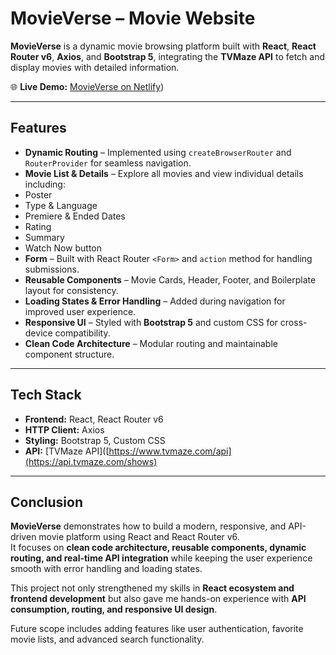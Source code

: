 # MovieVerse – Movie Website  

**MovieVerse** is a dynamic movie browsing platform built with **React**, **React Router v6**, **Axios**, and **Bootstrap 5**, integrating the **TVMaze API** to fetch and display movies with detailed information.  

🌐 **Live Demo:** [MovieVerse on Netlify](https://remarkable-cheesecake-ca3e52.netlify.app/))  

---

## Features  

-  **Dynamic Routing** – Implemented using `createBrowserRouter` and `RouterProvider` for seamless navigation.  
-  **Movie List & Details** – Explore all movies and view individual details including:  
  - Poster  
  - Type & Language  
  - Premiere & Ended Dates  
  - Rating  
  - Summary  
  - Watch Now button  
- **Form** – Built with React Router `<Form>` and `action` method for handling submissions.  
- **Reusable Components** – Movie Cards, Header, Footer, and Boilerplate layout for consistency.  
- **Loading States & Error Handling** – Added during navigation for improved user experience.  
- **Responsive UI** – Styled with **Bootstrap 5** and custom CSS for cross-device compatibility.  
- **Clean Code Architecture** – Modular routing and maintainable component structure.  

---

##  Tech Stack  

- **Frontend:** React, React Router v6  
- **HTTP Client:** Axios  
- **Styling:** Bootstrap 5, Custom CSS  
- **API:** [TVMaze API]([https://www.tvmaze.com/api](https://api.tvmaze.com/shows)  

---

##  Conclusion  

**MovieVerse** demonstrates how to build a modern, responsive, and API-driven movie platform using React and React Router v6.  
It focuses on **clean code architecture, reusable components, dynamic routing, and real-time API integration** while keeping the user experience smooth with error handling and loading states.  

This project not only strengthened my skills in **React ecosystem and frontend development** but also gave me hands-on experience with **API consumption, routing, and responsive UI design**.  

Future scope includes adding features like user authentication, favorite movie lists, and advanced search functionality.  








